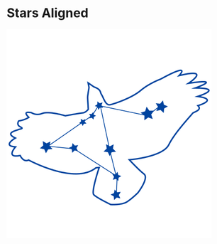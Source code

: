 # Stars Aligned

![Stars Aligned icon](https://github.com/Stars-Aligned/.github/blob/main/profile/stars-aligned-icon-blue.png)
